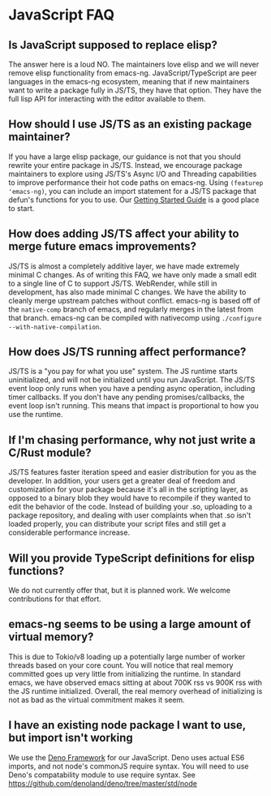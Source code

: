 # JavaScript FAQ

## Is JavaScript supposed to replace elisp?

The answer here is a loud NO. The maintainers love elisp and we will never remove elisp functionality from emacs-ng. JavaScript/TypeScript are peer languages in the emacs-ng ecosystem, meaning that if new maintainers want to write a package fully in JS/TS, they have that option. They have the full lisp API for interacting with the editor available to them.

## How should I use JS/TS as an existing package maintainer?

If you have a large elisp package, our guidance is not that you should rewrite your entire package in JS/TS. Instead, we encourage package maintainers to explore using JS/TS's Async I/O and Threading capabilities to improve performance their hot code paths on emacs-ng. Using `(featurep 'emacs-ng)`, you can include an import statement for a JS/TS package that defun's functions for you to use. Our [Getting Started Guide](./getting-started.md) is a good place to start.

## How does adding JS/TS affect your ability to merge future emacs improvements?

JS/TS is almost a completely additive layer, we have made extremely minimal C changes. As of writing this FAQ, we have only made a small edit to a single line of C to support JS/TS. WebRender, while still in development, has also made minimal C changes. We have the ability to cleanly merge upstream patches without conflict. emacs-ng is based off of the `native-comp` branch of emacs, and regularly merges in the latest from that branch. emacs-ng can be compiled with nativecomp using `./configure --with-native-compilation`.

## How does JS/TS running affect performance?

JS/TS is a "you pay for what you use" system. The JS runtime starts uninitialized, and will not be initialized until you run JavaScript. The JS/TS event loop only runs when you have a pending async operation, including timer callbacks. If you don't have any pending promises/callbacks, the event loop isn't running. This means that impact is proportional to how you use the runtime.

## If I'm chasing performance, why not just write a C/Rust module?

JS/TS features faster iteration speed and easier distribution for you as the developer. In addition, your users get a greater deal of freedom and customization for your package because it's all in the scripting layer, as opposed to a binary blob they would have to recompile if they wanted to edit the behavior of the code. Instead of building your .so, uploading to a package repository, and dealing with user complaints when that .so isn't loaded properly, you can distribute your script files and still get a considerable performance increase.

## Will you provide TypeScript definitions for elisp functions?

We do not currently offer that, but it is planned work. We welcome contributions for that effort.

## emacs-ng seems to be using a large amount of virtual memory?

This is due to Tokio/v8 loading up a potentially large number of worker threads based on your core count. You will notice that real memory committed goes up very little from initializing the runtime. In standard emacs, we have observed emacs sitting at about 700K rss vs 900K rss with the JS runtime initialized. Overall, the real memory overhead of initializing is not as bad as the virtual commitment makes it seem.

## I have an existing node package I want to use, but import isn't working

We use the [Deno Framework](https://deno.land) for our JavaScript. Deno uses actual ES6 imports, and not node's commonJS require syntax. You will need to use Deno's compatability module to use require syntax. See https://github.com/denoland/deno/tree/master/std/node
